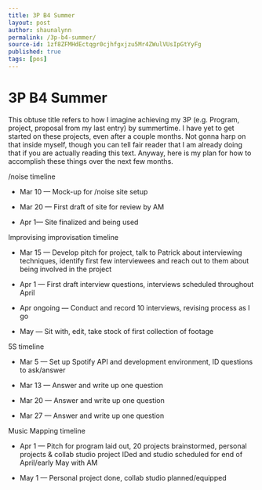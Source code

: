 ```yaml
---
title: 3P B4 Summer
layout: post
author: shaunalynn
permalink: /3p-b4-summer/
source-id: 1zf8ZFMHdEctqgr0cjhfgxjzu5Mr4ZWulVUsIpGtYyFg
published: true
tags: [pos]
---
```


# 3P B4 Summer

This obtuse title refers to how I imagine achieving my 3P (e.g. Program, project, proposal from my last entry) by summertime. I have yet to get started on these projects, even after a couple months. Not gonna harp on that inside myself, though you can tell fair reader that I am already doing that if you are actually reading this text. Anyway, here is my plan for how to accomplish these things over the next few months.

/noise timeline

* Mar 10 — Mock-up for /noise site setup

* Mar 20 — First draft of site for review by AM

* Apr 1— Site finalized and being used

Improvising improvisation timeline

* Mar 15 — Develop pitch for project, talk to Patrick about interviewing techniques, identify first few interviewees and reach out to them about being involved in the project

* Apr 1 — First draft interview questions, interviews scheduled throughout April

* Apr ongoing — Conduct and record 10 interviews, revising process as I go

* May — Sit with, edit, take stock of first collection of footage

5S timeline

* Mar 5 — Set up Spotify API and development environment, ID questions to ask/answer

* Mar 13 — Answer and write up one question

* Mar 20 — Answer and write up one question 

* Mar 27 — Answer and write up one question

Music Mapping timeline

* Apr 1 — Pitch for program laid out, 20 projects brainstormed, personal projects & collab studio project IDed and studio scheduled for end of April/early May with AM

* May 1 — Personal project done, collab studio planned/equipped